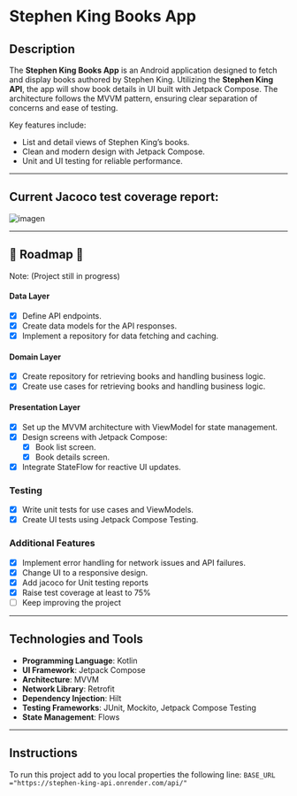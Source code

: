 # Stephen King Books App

## Description
The **Stephen King Books App** is an Android application designed to fetch and display books authored by Stephen King. Utilizing the **Stephen King API**, the app will show book details in UI built with Jetpack Compose. The architecture follows the MVVM  pattern, ensuring clear separation of concerns and ease of testing.

Key features include:
- List and detail views of Stephen King’s books.
- Clean and modern design with Jetpack Compose.
- Unit and UI testing for reliable performance.

---
## Current Jacoco test coverage report:
![imagen](https://github.com/user-attachments/assets/c26adc84-ceab-45de-99a0-662bdf61c011)

---
## :construction: Roadmap :construction: 
Note: (Project still in progress)
#### Data Layer
- [x] Define API endpoints.
- [x] Create data models for the API responses.
- [x] Implement a repository for data fetching and caching.

#### Domain Layer
- [x] Create repository for retrieving books and handling business logic.
- [x] Create use cases for retrieving books and handling business logic.

#### Presentation Layer
- [x] Set up the MVVM architecture with ViewModel for state management.
- [x] Design screens with Jetpack Compose:
  - [x] Book list screen.
  - [x] Book details screen.
- [x] Integrate StateFlow for reactive UI updates.

### Testing
- [x] Write unit tests for use cases and ViewModels.
- [x] Create UI tests using Jetpack Compose Testing.

### Additional Features
- [x] Implement error handling for network issues and API failures.
- [x] Change UI to a responsive design.
- [x] Add jacoco for Unit testing reports
- [x] Raise test coverage at least to 75%
- [ ] Keep improving the project 

---
## Technologies and Tools
- **Programming Language**: Kotlin
- **UI Framework**: Jetpack Compose
- **Architecture**: MVVM
- **Network Library**: Retrofit
- **Dependency Injection**: Hilt
- **Testing Frameworks**: JUnit, Mockito, Jetpack Compose Testing
- **State Management**: Flows 

---
## Instructions

To run this project add to you local properties the following line:
`` BASE_URL ="https://stephen-king-api.onrender.com/api/" ``
